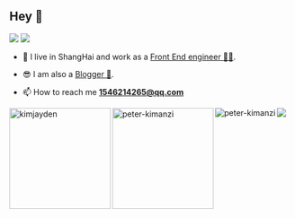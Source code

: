 
## Hey 👋


[![](https://img.shields.io/badge/dynamic/json?label=%E5%BE%AE%E5%8D%9A%E5%85%B3%E6%B3%A8&query=%24.data.totalSubs&url=https%3A%2F%2Fapi.spencerwoo.com%2Fsubstats%2F%3Fsource%3Dweibo%26queryKey%3D2558497932&labelColor=e71f19&color=040000&logo=sina-weibo&longCache=true)](https://weibo.com/u/2706653655)
[![](https://img.shields.io/badge/dynamic/json?color=000000&label=GitHub&query=%24.data.totalSubs&suffix=%20followers&url=https%3A%2F%2Fapi.spencerwoo.com%2Fsubstats%2F%3Fsource%3Dgithub%26queryKey%3Dyihuaxiang)](https://github.com/TIX007)

- 🔭 I live in ShangHai and work as a [Front End engineer 👨‍💻](https://github.com/TIX007). 

- 😎 I am also a [Blogger 📝](http://fengling.xyz).

- 📫 How to reach me **1546214265@qq.com**


<div><img height="180em" align="left" src="https://github-readme-stats.vercel.app/api/top-langs?username=TIX007&show_icons=true&bg_color=75DCF6&locale=en&layout=compact" alt="kimjayden" /><img height="180em" align="left" src="https://github-readme-stats.vercel.app/api?username=TIX007&show_icons=true&title_color=2F80ED&icon_color=F5D42F&text_color=808B96&bg_color=75DCF6&hide=["contribs"]" alt="peter-kimanzi" /></div>

<div><img align="left" src="https://github-readme-streak-stats.herokuapp.com/?user=TIX007&bg_color=75DCF6&" alt="peter-kimanzi" /></div>

<div>
  <img src='https://cdn.jsdelivr.net/gh/TIX007/TIX007@out/github-contribution-grid-snake.svg#gh-dark-mode-only'/>
</div>

